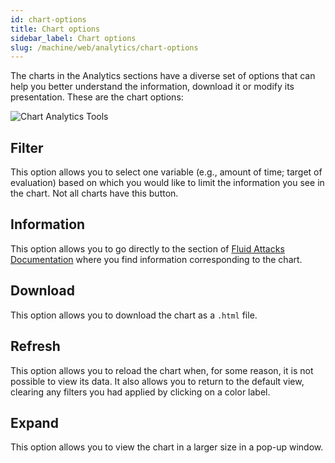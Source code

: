 ```yaml
---
id: chart-options
title: Chart options
sidebar_label: Chart options
slug: /machine/web/analytics/chart-options
---
```


The charts in the Analytics
sections have a diverse set
of options that can help you
better understand the information,
download it or modify its
presentation.
These are the chart options:

![Chart Analytics Tools](https://res.cloudinary.com/fluid-attacks/image/upload/v1649181366/docs/web/analytics/chart/chart_analytics_tools.png)

## Filter

This option allows you to
select one variable (e.g.,
amount of time; target of
evaluation) based on which
you would like to limit the
information you see in the chart.
Not all charts have this button.

## Information

This option allows you to go
directly to the section of
[Fluid Attacks Documentation](https://docs.fluidattacks.com/)
where you find information
corresponding to the chart.

## Download

This option allows you to
download the chart as a
`.html` file.

## Refresh

This option allows you to
reload the chart when,
for some reason,
it is not possible to view
its data.
It also allows you to return
to the default view,
clearing any filters you
had applied by clicking
on a color label.

## Expand

This option allows you to
view the chart in a larger
size in a pop-up window.
